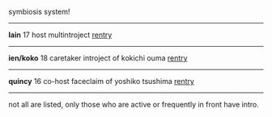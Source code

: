 symbiosis system!
***
**lain**
17 host
multintroject
[rentry](https://rentry.co/ominous)
***
**ien/koko**
18 caretaker
introject of kokichi ouma
[rentry](https://rentry.co/rendezvous)
***
**quincy**
16 co-host
faceclaim of yoshiko tsushima
[rentry](https://rentry.co/menace)
***
not all are listed, only those who are active or frequently in front have intro.
